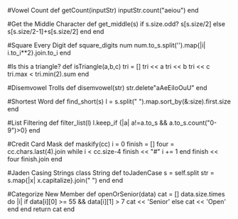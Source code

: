 #Vowel Count
def getCount(inputStr)
  inputStr.count("aeiou")
end


#Get the Middle Character
def get_middle(s)
  if s.size.odd?
    s[s.size/2]
  else
    s[s.size/2-1]+s[s.size/2]
  end
end


#Square Every Digit
def square_digits num
  num.to_s.split('').map{|i| i.to_i**2}.join.to_i
end


#Is this a triangle?
def isTriangle(a,b,c)
  tri = []
  tri << a
  tri << b
  tri << c
tri.max < tri.min(2).sum 
end

#Disemvowel Trolls
def disemvowel(str)
  str.delete"aAeEiIoOuU"
end

#Shortest Word
def find_short(s)
  l = s.split(" ").map.sort_by(&:size).first.size
end

#List Filtering
def filter_list(l)
  l.keep_if {|a| a!=a.to_s && a.to_s.count("0-9")>0}
end

#Credit Card Mask
def maskify(cc)
  i = 0
  finish = []
  four = cc.chars.last(4).join
  while i < cc.size-4
    finish << "#"
    i += 1
  end
  finish << four
  finish.join
end

#Jaden Casing Strings
class String
  def toJadenCase
    s = self.split
    str = s.map{|x| x.capitalize}.join(" ")
  end
end

#Categorize New Member
def openOrSenior(data)
  cat = []
data.size.times do |i|
    if data[i][0] >= 55 && data[i][1] > 7
      cat << 'Senior'
    else
      cat << 'Open'
    end
  end
  return cat
end
